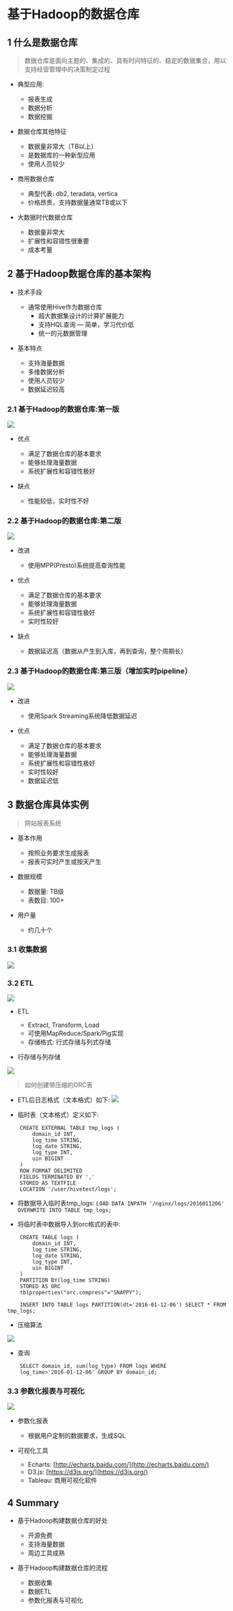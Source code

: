 # 基于Hadoop的数据仓库

## 1 什么是数据仓库

> 数据仓库是面向主题的、集成的、具有时间特征的、稳定的数据集合，用以支持经营管理中的决策制定过程

- 典型应用:
	- 报表生成
	- 数据分析
	- 数据挖掘
	
- 数据仓库其他特征
	- 数据量非常大（TB以上）
	- 是数据库的一种新型应用
	- 使用人员较少
	
- 商用数据仓库
	- 典型代表: db2, teradata, vertica
	- 价格昂贵，支持数据量通常TB或以下
	
- 大数据时代数据仓库
	- 数据量非常大
	- 扩展性和容错性很重要
	- 成本考量	

## 2 基于Hadoop数据仓库的基本架构

- 技术手段
	- 通常使用Hive作为数据仓库
		- 超大数据集设计的计算扩展能力
		- 支持HQL查询 — 简单，学习代价低
		- 统一的元数据管理
		
- 基本特点
	- 支持海量数据
	- 多维数据分析
	- 使用人员较少
	- 数据延迟较高
	
### 2.1 基于Hadoop的数据仓库:第一版

![](https://github.com/Zychaowill/ImgStore/blob/master/hadoop/%E5%9F%BA%E4%BA%8EHadoop%E7%9A%84%E6%95%B0%E6%8D%AE%E4%BB%93%E5%BA%931.bmp)		

- 优点
	- 满足了数据仓库的基本要求
	- 能够处理海量数据
	- 系统扩展性和容错性极好
	
- 缺点
	- 性能较低，实时性不好
	
### 2.2 基于Hadoop的数据仓库:第二版

![](https://github.com/Zychaowill/ImgStore/blob/master/hadoop/%E5%9F%BA%E4%BA%8EHadoop%E7%9A%84%E6%95%B0%E6%8D%AE%E4%BB%93%E5%BA%932.bmp)

- 改进
	- 使用MPP(Presto)系统提高查询性能
	
- 优点
	- 满足了数据仓库的基本要求
	- 能够处理海量数据
	- 系统扩展性和容错性极好
	- 实时性较好
	
- 缺点
	- 数据延迟高（数据从产生到入库，再到查询，整个周期长）
	
### 2.3 基于Hadoop的数据仓库:第三版（增加实时pipeline）

![](https://github.com/Zychaowill/ImgStore/blob/master/hadoop/%E5%9F%BA%E4%BA%8EHadoop%E7%9A%84%E6%95%B0%E6%8D%AE%E4%BB%93%E5%BA%933.bmp)

- 改进
	- 使用Spark Streaming系统降低数据延迟

- 优点
	- 满足了数据仓库的基本要求
	- 能够处理海量数据
	- 系统扩展性和容错性极好
	- 实时性较好
	- 数据延迟低

## 3 数据仓库具体实例

> 网站报表系统

- 基本作用
	- 按照业务要求生成报表
	- 报表可实时产生或按天产生
	
- 数据规模
	- 数据量: TB级
	- 表数目: 100+
	
- 用户量
	- 约几十个
	
### 3.1 收集数据

![](https://github.com/Zychaowill/ImgStore/blob/master/hadoop/Step1.bmp)

### 3.2 ETL

![](https://github.com/Zychaowill/ImgStore/blob/master/hadoop/Step2new.bmp)

- ETL
	- Extract, Transform, Load
	- 可使用MapReduce/Spark/Pig实现
	- 存储格式: 行式存储与列式存储
	
- 行存储与列存储

![](https://github.com/Zychaowill/ImgStore/blob/master/hadoop/%E8%A1%8C%E5%BC%8F%E5%AD%98%E5%82%A8%E4%B8%8E%E5%88%97%E5%BC%8F%E5%AD%98%E5%82%A8.bmp)

> 如何创建带压缩的ORC表

- ETL后日志格式（文本格式）如下:
![](https://github.com/Zychaowill/ImgStore/blob/master/hadoop/ETL%E5%90%8E%E6%97%A5%E5%BF%97%E6%A0%BC%E5%BC%8F.bmp)	
	
- 临时表（文本格式）定义如下:
``` 	
	CREATE EXTERNAL TABLE tmp_logs (
		domain_id INT,
		log_time STRING,
		log_date STRING,
		log_type INT,
		uin BIGINT
	)
	ROW FORMAT DELIMITED
	FIELDS TERMINATED BY ','
	STORED AS TEXTFILE
	LOCATION '/user/hivetest/logs'; 
```
	
- 将数据导入临时表tmp_logs:
``` LOAD DATA INPATH '/nginx/logs/2016011206' OVERWRITE INTO TABLE tmp_logs; ```

- 将临时表中数据导入到orc格式的表中:
``` 
	CREATE TABLE logs (
		domain_id INT,
		log_time STRING,
		log_date STRING,
		log_type INT,
		uin BIGINT
	)
	PARTITION BY(log_time STRING)
	STORED AS ORC
	tblproperties("orc.compress"="SNAPPY");
	
	INSERT INTO TABLE logs PARTITION(dt='2016-01-12-06') SELECT * FROM tmp_logs;
 ```

- 压缩算法

![](https://github.com/Zychaowill/ImgStore/blob/master/hadoop/%E5%8E%8B%E7%BC%A9%E7%AE%97%E6%B3%95.bmp)

- 查询
``` 
	SELECT domain_id, sum(log_type) FROM logs WHERE 
	log_time>'2016-01-12-06' GROUP BY domain_id;  
```
	
### 3.3 参数化报表与可视化

![](https://github.com/Zychaowill/ImgStore/blob/master/hadoop/Step3.bmp)

- 参数化报表
	- 根据用户定制的数据要求，生成SQL

- 可视化工具
	- Echarts: [http://echarts.baidu.com/](http://echarts.baidu.com/)
	- D3.js: [https://d3js.org/](https://d3js.org/)
	- Tableau: 商用可视化软件

## 4 Summary

- 基于Hadoop构建数据仓库的好处
	- 开源免费
	- 支持海量数据
	- 周边工具成熟
	
- 基于Hadoop构建数据仓库的流程
	- 数据收集
	- 数据ETL
	- 参数化报表与可视化